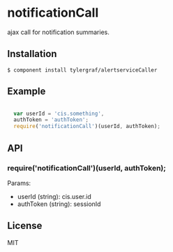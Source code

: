 
# notificationCall

  ajax call for notification summaries.

## Installation

    $ component install tylergraf/alertserviceCaller

## Example
```js

  var userId = 'cis.something',
  authToken = 'authToken';
  require('notificationCall')(userId, authToken);

```
## API

### require('notificationCall')(userId, authToken);

  Params:
  - userId (string): cis.user.id
  - authToken (string): sessionId
   

## License

  MIT
